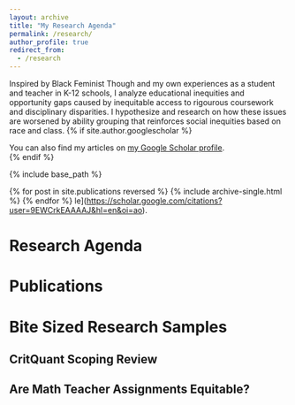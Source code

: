```yaml
---
layout: archive
title: "My Research Agenda"
permalink: /research/
author_profile: true
redirect_from:
  - /research
---
```


Inspired by Black Feminist Though and my own experiences as a student and teacher in K-12 schools, I analyze educational inequities and opportunity gaps caused by inequitable access to rigourous coursework and disciplinary disparities. I hypothesize and research on how these issues are worsened by ability grouping that reinforces social inequities based on race and class. 
{% if site.author.googlescholar %}
  <div class="wordwrap">You can also find my articles on <a href="{{site.author.googlescholar}}">my Google Scholar profile</a>.</div>
{% endif %}

{% include base_path %}

{% for post in site.publications reversed %}
  {% include archive-single.html %}
{% endfor %}
le](https://scholar.google.com/citations?user=9EWCrkEAAAAJ&hl=en&oi=ao).
# Research Agenda

# Publications

# Bite Sized Research Samples

## CritQuant Scoping Review

## Are Math Teacher Assignments Equitable?

